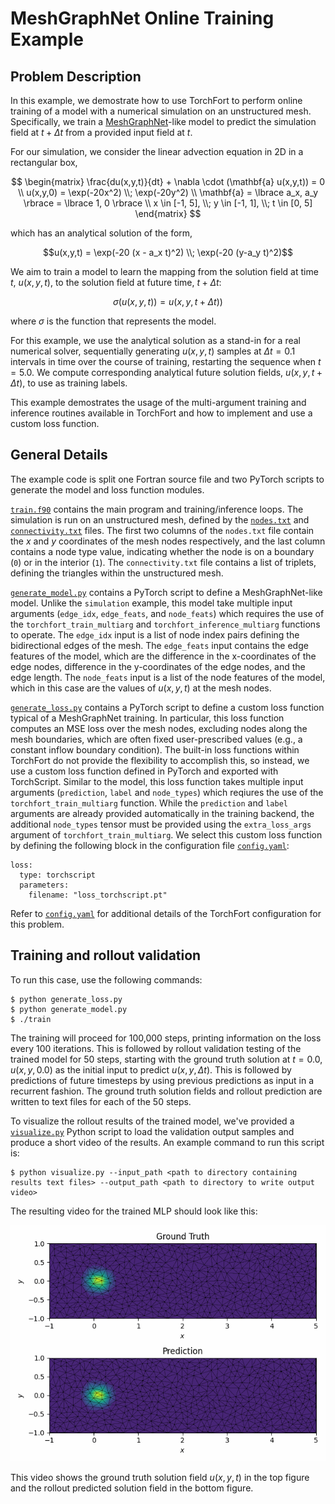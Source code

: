 # MeshGraphNet Online Training Example

## Problem Description
In this example, we demostrate how to use TorchFort to perform online training of a model with a numerical simulation on an unstructured mesh. Specifically,
we train a [MeshGraphNet](https://arxiv.org/abs/2010.03409)-like model to predict the simulation field at $t + \Delta t$ from a provided input field at $t$. 

For our simulation, we consider the linear advection equation in 2D in a rectangular box,

$$
\begin{matrix}
\frac{du(x,y,t)}{dt} + \nabla \cdot (\mathbf{a} u(x,y,t)) = 0 \\
u(x,y,0) = \exp(-20x^2) \\; \exp(-20y^2) \\
\mathbf{a} = \lbrace a_x, a_y \rbrace = \lbrace 1, 0 \rbrace \\
x \in [-1, 5], \\; y \in [-1, 1], \\; t \in [0, 5]
\end{matrix}
$$

which has an analytical solution of the form,

$$u(x,y,t) = \exp(-20 (x - a_x t)^2) \\; \exp(-20 (y-a_y t)^2)$$

We aim to train a model to learn the mapping from the solution field at time $t$, $u(x,y,t)$, to the solution field at future time, $t + \Delta t$:

$$\sigma(u(x,y,t)) = u(x,y,t + \Delta t))$$

where $\sigma$ is the function that represents the model.

For this example, we use the analytical solution as a stand-in for a real numerical solver, sequentially generating $u(x,y,t)$ samples
at $\Delta t = 0.1$ intervals in time over the course of training, restarting the sequence when $t=5.0$. We compute corresponding analytical future solution fields, $u(x,y,t + \Delta t)$,
to use as training labels.

This example demostrates the usage of the multi-argument training and inference routines available in TorchFort and how to implement and use a custom loss function.


## General Details
The example code is split one Fortran source file and two PyTorch scripts to generate the model and loss function modules.

[`train.f90`](train.f90) contains the main program and training/inference loops. The simulation is run on an unstructured mesh, defined by the [`nodes.txt`](nodes.txt) and [`connectivity.txt`](connectivity.txt) files.
The first two columns of the `nodes.txt` file contain the $x$ and $y$ coordinates of the mesh nodes respectively, and the last column contains a node type value, indicating whether the node is on a boundary (`0`) 
or in the interior (`1`). The `connectivity.txt` file contains a list of triplets, defining the triangles within the unstructured mesh.

[`generate_model.py`](generate_model.py) contains a PyTorch script to define a MeshGraphNet-like model. Unlike the `simulation` example, this model take multiple input arguments (`edge_idx`, `edge_feats`, and `node_feats`)
which requires the use of the `torchfort_train_multiarg` and `torchfort_inference_multiarg` functions to operate. The `edge_idx` input is a list of node index pairs defining the bidirectional edges of the mesh. The `edge_feats` input
contains the edge features of the model, which are the difference in the x-coordinates of the edge nodes, difference in the y-coordinates of the edge nodes, and the edge length. The `node_feats` input is a list of the node features of the model,
which in this case are the values of $u(x,y,t)$ at the mesh nodes.

[`generate_loss.py`](generate_loss.py) contains a PyTorch script to define a custom loss function typical of a MeshGraphNet training. In particular, this loss function computes an MSE loss over the mesh nodes, excluding nodes along the
mesh boundaries, which are often fixed user-prescribed values (e.g., a constant inflow boundary condition). The built-in loss functions within TorchFort do not provide the flexibility to accomplish this, so instead, we use a custom
loss function defined in PyTorch and exported with TorchScript. Similar to the model, this loss function takes multiple input arguments (`prediction`, `label` and `node_types`) which reqiures the use of the `torchfort_train_multiarg` function.
While the `prediction` and `label` arguments are already provided automatically in the training backend, the additional `node_types` tensor must be provided using the `extra_loss_args` argument of `torchfort_train_multiarg`. We select this custom loss function by defining the following block in the configuration file [`config.yaml`](config.yaml):
```
loss:
  type: torchscript
  parameters:
    filename: "loss_torchscript.pt"
```

Refer to [`config.yaml`](config.yaml) for additional details of the TorchFort configuration for this problem.

## Training and rollout validation
To run this case, use the following commands:
```
$ python generate_loss.py
$ python generate_model.py
$ ./train
```

The training will proceed for 100,000 steps, printing information on the loss every 100 iterations. This is followed by rollout validation testing of the trained
model for 50 steps, starting with the ground truth solution at $t = 0.0$, $u(x,y,0.0)$ as the initial input to predict $u(x,y,\Delta t)$. This is followed by predictions
of future timesteps  by using previous predictions as input in a recurrent fashion. The ground truth solution fields and rollout prediction are written to text files for
each of the 50 steps.

To visualize the rollout results of the trained model, we've provided a [`visualize.py`](visualize.py) Python script to load the validation output samples and produce
a short video of the results. An example command to run this script is:
```
$ python visualize.py --input_path <path to directory containing results text files> --output_path <path to directory to write output video>
```

The resulting video for the trained MLP should look like this:

![Graph Visualization Example](media/validation_results.gif)

This video shows the ground truth solution field $u(x,y,t)$ in the top figure and the rollout predicted solution field in the bottom figure.
